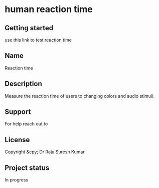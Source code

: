 # human reaction time



## Getting started

use this link to test reaction time

## Name
Reaction time
## Description
Measure the reaction time of users to changing colors and audio stimuli.


## Support
For help reach out to 


## License
Copyright &cpy; Dr Raju Suresh Kumar


## Project status
In progress
